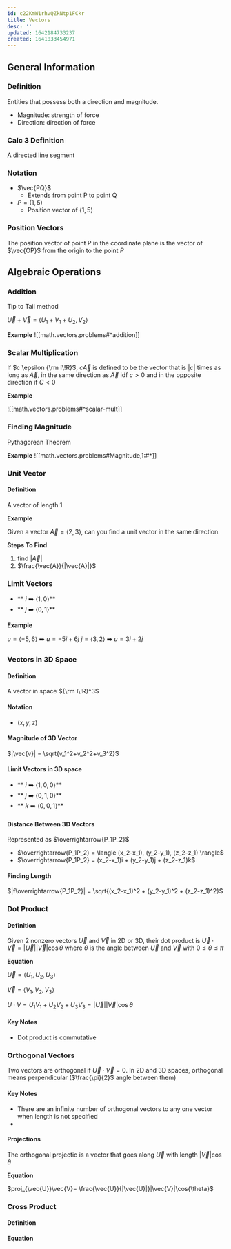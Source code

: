 ```yaml
---
id: c22KmW1rhvQZkNtp1FCkr
title: Vectors
desc: ''
updated: 1642184733237
created: 1641833454971
---
```


## General Information
### Definition
Entities that possess both a direction and magnitude.

- Magnitude: strength of force
- Direction: direction of force


### Calc 3 Definition
A directed line segment

### Notation
-  $\vec{PQ}$
   - Extends from point P to point Q 
- $P = (1,5)$
  -  Position vector of $\langle 1,5 \rangle$
### Position Vectors
The position vector of point P in the coordinate plane is the vector of $\vec{OP}$ from the origin to the point $P$

## Algebraic Operations

### Addition

Tip to Tail method

$\vec{U}+\vec{V}=\langle U_1+V_1+U_2,V_2\rangle$

**Example**
![[math.vectors.problems#^addition]]

### Scalar Multiplication
If $c \epsilon  {\rm I\!R}$, $c\vec{A}$ is defined to be the vector that is $|c|$ times as long as $\vec{A}$, in the same direction as $\vec{A}$ idf $c>0$ and in the opposite direction if $C<0$

**Example**

![[math.vectors.problems#^scalar-mult]]

### Finding Magnitude

Pythagorean Theorem

**Example**
![[math.vectors.problems#Magnitude,1:#*]]

### Unit Vector

#### Definition
A vector of length 1

**Example**

 Given a vector $\vec{A} = \langle 2,3 \rangle$, can you find a unit vector in the same direction.

**Steps To Find**
1. find $|\vec{A}|$
2. $\frac{\vec{A}}{|\vec{A}|}$

### Limit Vectors
- ** $i$ ➡️ $\langle 1,0 \rangle$**
- ** $j$ ➡️ $\langle 0,1 \rangle$**

**Example**

$u = \langle -5,6 \rangle$  ➡️  $u=-5i+6j$
$j = \langle 3,2 \rangle$  ➡️  $u=3i+2j$

### Vectors in 3D Space

#### Definition
A vector in space ${\rm I\!R}^3$

#### Notation
- $(x,y,z)$

#### Magnitude of 3D Vector

$|\vec{v}| = \sqrt{v_1^2+v_2^2+v_3^2}$
#### Limit Vectors in 3D space
- ** $i$ ➡️ $\langle 1,0,0 \rangle$**
- ** $j$ ➡️ $\langle 0,1,0 \rangle$**
- ** $k$ ➡️ $\langle 0,0,1 \rangle$**

#### Distance Between 3D Vectors
Represented as $\overrightarrow{P_1P_2}$ 

- $\overrightarrow{P_1P_2} = \langle (x_2-x_1), (y_2-y_1), (z_2-z_1) \rangle$
- $\overrightarrow{P_1P_2} = (x_2-x_1)i + (y_2-y_1)j + (z_2-z_1)k$

#### Finding Length
$|f\overrightarrow{P_1P_2}| = \sqrt{(x_2-x_1)^2 + (y_2-y_1)^2 + (z_2-z_1)^2}$

### Dot Product

#### Definition
Given 2 nonzero vectors $\vec{U}$ and $\vec{V}$ in 2D or 3D, their dot product is $\vec{U}\cdot\vec{V}= |\vec{U}||\vec{V}|\cos{\theta}$ where $\theta$ is the angle between $\vec{U}$ and $\vec{V}$ with $0\leq\theta\leq\pi$

**Equation**

$\vec{U}=\langle U_1,U_2,U_3\rangle$

$\vec{V}=\langle V_1,V_2,V_3\rangle$

$U \cdot V = U_1V_1+U_2V_2+U_3V_3=|\vec{U}||\vec{V}|\cos{\theta}$

#### Key Notes

- Dot product is commutative

### Orthogonal Vectors
Two vectors are orthogonal if $\vec{U}\cdot\vec{V}=0$. In 2D and 3D spaces, orthogonal means perpendicular ($\frac{\pi}{2}$ angle between them)
#### Key Notes
- There are an infinite number of orthogonal vectors to any one vector when length is not specified
- 
#### Projections
The orthogonal projectio is a vector that goes along $\vec{U}$ with length $|\vec{V}|\cos{\theta}$

**Equation**

$proj_{\vec{U}}\vec{V}= \frac{\vec{U}}{|\vec{U}|}|\vec{V}|\cos{\theta}$

### Cross Product

#### Definition

**Equation**